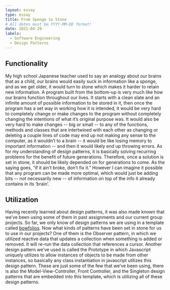 ```yaml
---
layout: essay
type: essay
title: From Sponge to Stone
# All dates must be YYYY-MM-DD format!
date: 2021-04-29
labels:
  - Software Engineering
  - Design Patterns
---
```


## Functionality
My high school Japanese teacher used to say an analogy about our brains that as a child, our brains would easily suck in information like a sponge, and as we get older, it would turn to stone which makes it harder to retain new information. A program built from the bottom-up is very much like how our brains function throughout our lives. It starts with a clean slate and an infinite amount of possible information to be stored in it, then once the program has a set way in working how it is intended, it would be very hard to completely change or make changes to the program without completely changing the intentions of what it’s original purpose was. It would also be very hard to make changes -- big or small -- to any of the functions, methods and classes that are intertwined with each other as changing or deleting a couple lines of code may end up not making any sense to the computer, as it wouldn’t to a brain -- it would be like losing memory to important information -- and then it would likely end up throwing errors. As for my understanding of design patterns, it is basically solving recurring problems for the benefit of future generations. Therefore, once a solution is set in stone, it should be likely depended on for generations to come. As the saying goes, “if it ain’t broke, don’t fix it.” However I can imagine it possible that any program can be made more optimal, which would just be adding bits -- not necessarily new -- of information on top of the info it already contains in its ‘brain’. 

## Utilization
Having recently learned about design patterns, it was also made known that we’ve been using some of them in past assignments and our current group projects. So far, we only know of design patterns we are using in a template called [bowfolios](https://github.com/bowfolios/bowfolios). Now what kinds of patterns have been set in stone for us to use in our projects? One of them is the Observer pattern, in which we utilized reactive data that updates a collection when something is added or removed. It will re-run the data collection that references a cursor. Another design pattern we’ve used is called the Prototype in which Javascript uniquely utilizes to allow instances of objects to be made from other instances, so basically any class instantiation in javascript utilizes this design pattern. These are just some of the few that we’ve been using, there is also the Model-View-Controller, Front Controller, and the Singleton design patterns that are embedded into this template, which is  utilizing all of these design patterns. 
